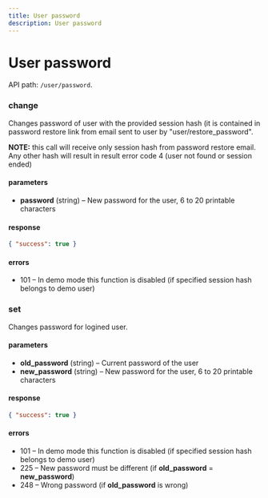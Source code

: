 ```yaml
---
title: User password
description: User password
---
```


# User password

API path: `/user/password`.

### change

Changes password of user with the provided session hash (it is contained in password restore link from email sent to user by "user/restore_password".

**NOTE:** this call will receive only session hash from password restore email. Any other hash will result in result error code 4 (user not found or session ended)

#### parameters

*   **password** (string) – New password for the user, 6 to 20 printable characters

#### response

```json
{ "success": true }
```

#### errors

*   101 – In demo mode this function is disabled (if specified session hash belongs to demo user)

### set

Changes password for logined user.

#### parameters

*   **old_password** (string) – Current password of the user
*   **new_password** (string) – New password for the user, 6 to 20 printable characters

#### response

```json
{ "success": true }
```

#### errors

*   101 – In demo mode this function is disabled (if specified session hash belongs to demo user)
*   225 – New password must be different (if **old_password** = **new_password**)
*   248 – Wrong password (if **old_password** is wrong)

